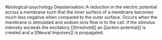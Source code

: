 #biological-psychology 
Depolarisation::A reduction in the electric potential across a membrane such that the inner surface of a membrane becomes much less negative when compared to the outer surface. Occurs when the membrane is stimulated and sodium ions flow in to the cell. if the stimulus intensity exceeds the excitatory [[threshold]] an [[action potential]] is created and a [[Neural Impulses]] is propagated. 